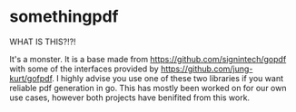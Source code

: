 somethingpdf
====

WHAT IS THIS?!?!

It's a monster. It is a base made from https://github.com/signintech/gopdf with some of the interfaces provided by https://github.com/jung-kurt/gofpdf. I highly advise you use one of these two libraries if you want reliable pdf generation in go. This has mostly been worked on for our own use cases, however both projects have benifited from this work.

